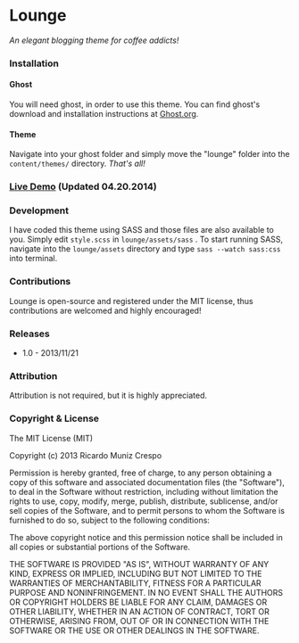 <h1>Lounge</h1>
<em>An elegant blogging theme for coffee addicts!</em>

<h3>Installation</h3>

<h4>Ghost</h4>
You will need ghost, in order to use this theme. You can find ghost's download and installation instructions at <a href="https://ghost.org">Ghost.org</a>.

<h4>Theme</h4>
Navigate into your ghost folder and simply move the "lounge" folder into the <code>content/themes/</code> directory. <em>That's all!</em>

<h3><a href="https://lounge-theme.ghost.io">Live Demo</a> (Updated 04.20.2014)</h3>

<h3>Development</h3>
I have coded this theme using SASS and those files are also available to you. Simply edit <code>style.scss</code> in <code>lounge/assets/sass</code> . To start running SASS, navigate into the <code>lounge/assets</code> directory and type <code>sass --watch sass:css</code> into terminal.

<h3>Contributions</h3>
Lounge is open-source and registered under the MIT license, thus contributions are welcomed and highly encouraged! 

<h3>Releases</h3>
<ul>
	<li>1.0 - 2013/11/21</li>
</ul>

<h3>Attribution</h3>
Attribution is not required, but it is highly appreciated. 

<h3>Copyright & License</h3>
The MIT License (MIT)

Copyright (c) 2013 Ricardo Muniz Crespo

Permission is hereby granted, free of charge, to any person obtaining a copy
of this software and associated documentation files (the "Software"), to deal
in the Software without restriction, including without limitation the rights
to use, copy, modify, merge, publish, distribute, sublicense, and/or sell
copies of the Software, and to permit persons to whom the Software is
furnished to do so, subject to the following conditions:

The above copyright notice and this permission notice shall be included in
all copies or substantial portions of the Software.

THE SOFTWARE IS PROVIDED "AS IS", WITHOUT WARRANTY OF ANY KIND, EXPRESS OR
IMPLIED, INCLUDING BUT NOT LIMITED TO THE WARRANTIES OF MERCHANTABILITY,
FITNESS FOR A PARTICULAR PURPOSE AND NONINFRINGEMENT. IN NO EVENT SHALL THE
AUTHORS OR COPYRIGHT HOLDERS BE LIABLE FOR ANY CLAIM, DAMAGES OR OTHER
LIABILITY, WHETHER IN AN ACTION OF CONTRACT, TORT OR OTHERWISE, ARISING FROM,
OUT OF OR IN CONNECTION WITH THE SOFTWARE OR THE USE OR OTHER DEALINGS IN
THE SOFTWARE.
